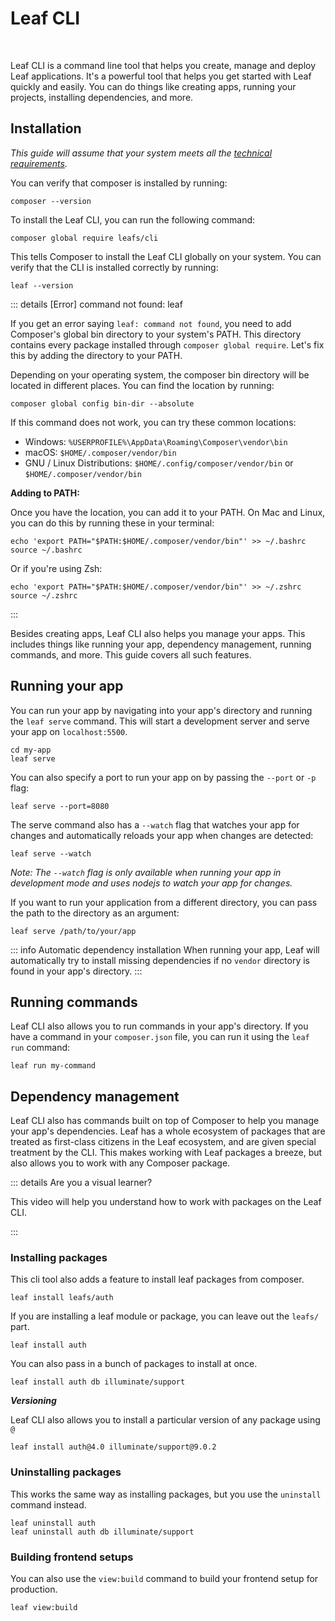 # Leaf CLI

<!-- markdownlint-disable no-inline-html -->

<script setup>
import VideoModal from '@theme/components/shared/VideoModal.vue'
</script>

<p class="flex flex:start-all" style="gap:10px;">
  <img src="https://poser.pugx.org/leafs/cli/v/stable" class="m:0" alt="">
  <img src="https://poser.pugx.org/leafs/cli/downloads" class="m:0" alt="">
</p>

Leaf CLI is a command line tool that helps you create, manage and deploy Leaf applications. It's a powerful tool that helps you get started with Leaf quickly and easily. You can do things like creating apps, running your projects, installing dependencies, and more.

## Installation

<VideoModal
  buttonText="CLI installation walkthrough"
  description="You can take a look at our leaf cli setup walkthrough on youtube."
  videoUrl="https://www.youtube.com/embed/jqkear8zue8"
/>

*This guide will assume that your system meets all the [technical requirements](/docs/#creating-a-new-app).*

You can verify that composer is installed by running:

```bash:no-line-numbers
composer --version
```

To install the Leaf CLI, you can run the following command:

```bash:no-line-numbers
composer global require leafs/cli
```

This tells Composer to install the Leaf CLI globally on your system. You can verify that the CLI is installed correctly by running:

```bash:no-line-numbers
leaf --version
```

::: details [Error] command not found: leaf

If you get an error saying `leaf: command not found`, you need to add Composer's global bin directory to your system's PATH. This directory contains every package installed through `composer global require`. Let's fix this by adding the directory to your PATH.

Depending on your operating system, the composer bin directory will be located in different places. You can find the location by running:

```bash:no-line-numbers
composer global config bin-dir --absolute
```

If this command does not work, you can try these common locations:

- Windows: `%USERPROFILE%\AppData\Roaming\Composer\vendor\bin`
- macOS: `$HOME/.composer/vendor/bin`
- GNU / Linux Distributions: `$HOME/.config/composer/vendor/bin` or `$HOME/.composer/vendor/bin`

**Adding to PATH:**

Once you have the location, you can add it to your PATH. On Mac and Linux, you can do this by running these in your terminal:

```bash:no-line-numbers
echo 'export PATH="$PATH:$HOME/.composer/vendor/bin"' >> ~/.bashrc
source ~/.bashrc
```

Or if you're using Zsh:

```bash:no-line-numbers
echo 'export PATH="$PATH:$HOME/.composer/vendor/bin"' >> ~/.zshrc
source ~/.zshrc
```

:::

Besides creating apps, Leaf CLI also helps you manage your apps. This includes things like running your app, dependency management, running commands, and more. This guide covers all such features.

## Running your app

You can run your app by navigating into your app's directory and running the `leaf serve` command. This will start a development server and serve your app on `localhost:5500`.

```bash:no-line-numbers
cd my-app
leaf serve
```

You can also specify a port to run your app on by passing the `--port` or `-p` flag:

```bash:no-line-numbers
leaf serve --port=8080
```

The serve command also has a `--watch` flag that watches your app for changes and automatically reloads your app when changes are detected:

```bash:no-line-numbers
leaf serve --watch
```

*Note: The `--watch` flag is only available when running your app in development mode and uses nodejs to watch your app for changes.*

If you want to run your application from a different directory, you can pass the path to the directory as an argument:

```bash:no-line-numbers
leaf serve /path/to/your/app
```

::: info Automatic dependency installation
When running your app, Leaf will automatically try to install missing dependencies if no `vendor` directory is found in your app's directory.
:::

## Running commands

Leaf CLI also allows you to run commands in your app's directory. If you have a command in your `composer.json` file, you can run it using the `leaf run` command:

```bash:no-line-numbers
leaf run my-command
```

## Dependency management

Leaf CLI also has commands built on top of Composer to help you manage your app's dependencies. Leaf has a whole ecosystem of packages that are treated as first-class citizens in the Leaf ecosystem, and are given special treatment by the CLI. This makes working with Leaf packages a breeze, but also allows you to work with any Composer package.

::: details Are you a visual learner?

This video will help you understand how to work with packages on the Leaf CLI.

<VideoModal
  subject="Working with packages on the Leaf CLI"
  description="Working with packages and the leaf cli"
  videoUrl="https://www.youtube.com/embed/K9jSl_xpr48"
/>

:::

### Installing packages

This cli tool also adds a feature to install leaf packages from composer.

```bash:no-line-numbers
leaf install leafs/auth
```

If you are installing a leaf module or package, you can leave out the `leafs/` part.

```bash:no-line-numbers
leaf install auth
```

You can also pass in a bunch of packages to install at once.

```bash:no-line-numbers
leaf install auth db illuminate/support
```

***Versioning***

Leaf CLI also allows you to install a particular version of any package using `@`

```bash:no-line-numbers
leaf install auth@4.0 illuminate/support@9.0.2
```

### Uninstalling packages

This works the same way as installing packages, but you use the `uninstall` command instead.

```bash:no-line-numbers
leaf uninstall auth
leaf uninstall auth db illuminate/support
```

<!-- ## View commands

Leaf CLI also allows you to create and interact with frontend setups using the `view` commands. You can scaffold frontend setups like React, Vue, templating engines, build tools, and more.

### Scaffolding views

Leaf CLI ships with a `view:install` command that allows you to set up React, Vue, and templating engines like Blade and BareUI. You can use the `--react`, `--vue`, `--blade`, and `--svelte` options to scaffold your frontend setup.

```bash:no-line-numbers
leaf view:install --react
```

You can also use the `--vite` and `--tailwind` options to scaffold Vite and Tailwind respectively. -->

### Building frontend setups

You can also use the `view:build` command to build your frontend setup for production.

```bash:no-line-numbers
leaf view:build
```
